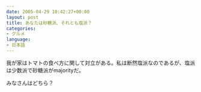 ```yaml
---
date: 2005-04-29 10:42:27+00:00
layout: post
title: あなたは砂糖派、それとも塩派？
categories:
- グルメ
language:
- 日本語
---
```


我が家はトマトの食べ方に関して対立がある。私は断然塩派なのであるが、塩派は少数派で砂糖派がmajorityだ。

みなさんはどちら？
